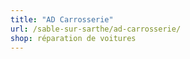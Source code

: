 ```yaml
---
title: "AD Carrosserie"
url: /sable-sur-sarthe/ad-carrosserie/
shop: réparation de voitures
---
```

